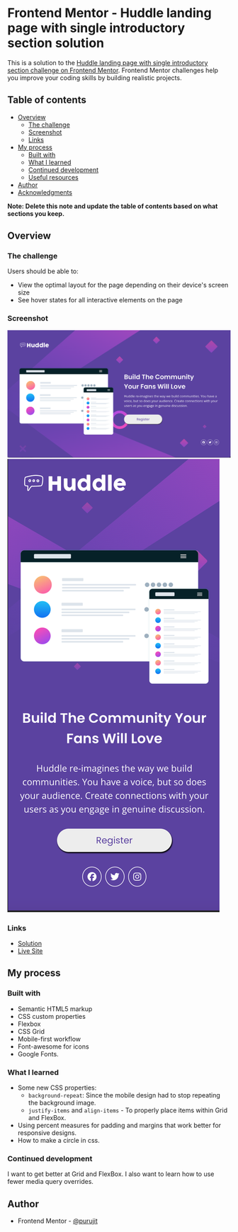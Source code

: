 # Frontend Mentor - Huddle landing page with single introductory section solution

This is a solution to the [Huddle landing page with single introductory section challenge on Frontend Mentor](https://www.frontendmentor.io/challenges/huddle-landing-page-with-a-single-introductory-section-B_2Wvxgi0). Frontend Mentor challenges help you improve your coding skills by building realistic projects. 

## Table of contents

- [Overview](#overview)
  - [The challenge](#the-challenge)
  - [Screenshot](#screenshot)
  - [Links](#links)
- [My process](#my-process)
  - [Built with](#built-with)
  - [What I learned](#what-i-learned)
  - [Continued development](#continued-development)
  - [Useful resources](#useful-resources)
- [Author](#author)
- [Acknowledgments](#acknowledgments)

**Note: Delete this note and update the table of contents based on what sections you keep.**

## Overview

### The challenge

Users should be able to:

- View the optimal layout for the page depending on their device's screen size
- See hover states for all interactive elements on the page

### Screenshot

![Desktop](./desktop.png)
![Mobile](./mobile.png)

### Links

- [Solution](https://github.com/purujit/huddle-landing-page-single)
- [Live Site](https://huddle-landing-page-single-self.vercel.app/)

## My process

### Built with

- Semantic HTML5 markup
- CSS custom properties
- Flexbox
- CSS Grid
- Mobile-first workflow
- Font-awesome for icons
- Google Fonts.

### What I learned

- Some new CSS properties:
   - `background-repeat`: Since the mobile design had to stop repeating the background image.
   - `justify-items` and `align-items` - To properly place items within Grid and FlexBox.
- Using percent measures for padding and margins that work better for responsive designs.
- How to make a circle in css.

### Continued development

I want to get better at Grid and FlexBox. I also want to learn how to use fewer media query overrides.

## Author

- Frontend Mentor - [@purujit](https://www.frontendmentor.io/profile/purujit)